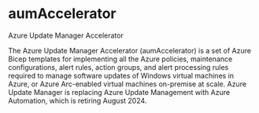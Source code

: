 # aumAccelerator
Azure Update Manager Accelerator

The Azure Update Manager Accelerator (aumAccelerator) is a set of Azure Bicep templates for implementing all the Azure policies, maintenance configurations, alert rules, action groups, and alert processing rules required to manage software updates of Windows virtual machines in Azure, or Azure Arc-enabled virtual machines on-premise at scale. Azure Update Manager is replacing Azure Update Management with Azure Automation, which is retiring August 2024.

